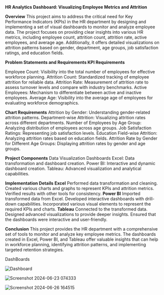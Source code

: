 **HR Analytics Dashboard: Visualizing Employee Metrics and Attrition**

**Overview**
This project aims to address the critical need for Key Performance Indicators (KPIs) in the HR department by designing and implementing a set of visual dashboards to monitor and analyze employee data. The project focuses on providing clear insights into various HR metrics, including employee count, attrition count, attrition rate, active employees, and average age. Additionally, it offers detailed visualizations on attrition patterns based on gender, department, age groups, job satisfaction ratings, and education fields.

**Problem Statements and Requirements
KPI Requirements**

Employee Count: Visibility into the total number of employees for effective workforce planning.
Attrition Count: Standardized tracking of employee attrition for reliable data.
Attrition Rate: Measurement of attrition rate to assess turnover levels and compare with industry benchmarks.
Active Employees: Mechanism to differentiate between active and inactive employees.
Average Age: Visibility into the average age of employees for evaluating workforce demographics.

**Chart Requirements**
Attrition by Gender: Understanding gender-related attrition patterns.
Department-wise Attrition: Visualizing attrition rates across different departments.
Number of Employees by Age Group: Analyzing distribution of employees across age groups.
Job Satisfaction Ratings: Representing job satisfaction levels.
Education Field-wise Attrition: Analyzing attrition rates based on education fields.
Attrition Rate by Gender for Different Age Groups: Displaying attrition rates by gender and age groups.

**Project Components**
Data Visualization Dashboards
Excel: Data transformation and dashboard creation.
Power BI: Interactive and dynamic dashboard creation.
Tableau: Advanced visualization and analytical capabilities.

**Implementation Details**
**Excel**
Performed data transformation and cleaning.
Created various charts and graphs to represent KPIs and attrition metrics.
Verified results with other tools for consistency.
**Power BI**
Imported transformed data from Excel.
Developed interactive dashboards with drill-down capabilities.
Incorporated various visual elements to represent the required KPIs and charts.
**Tableau**
Connected to the transformed data.
Designed advanced visualizations to provide deeper insights.
Ensured that the dashboards were interactive and user-friendly.

**Conclusion**
This project provides the HR department with a comprehensive set of tools to monitor and analyze key employee metrics. The dashboards created in Excel, Power BI, and Tableau offer valuable insights that can help in workforce planning, identifying attrition patterns, and implementing targeted retention strategies.


DashBoards

![Dashboard](https://github.com/OmkarLokre/HR-Data-Analytics-using-Excell-PowerBi_and_Tableau/assets/139554122/b96d8d55-b768-4d79-a76c-b9f434fadfc0)



![Screenshot 2024-06-23 074333](https://github.com/OmkarLokre/HR-Data-Analytics-using-Excell-PowerBi_and_Tableau/assets/139554122/7f4c5bf8-23d8-411e-a1bb-666a3e3c3cbd)



![Screenshot 2024-06-26 164515](https://github.com/OmkarLokre/HR-Data-Analytics-using-Excell-PowerBi_and_Tableau/assets/139554122/0cace067-6908-45ea-b8fe-578b7adc0f7a)


